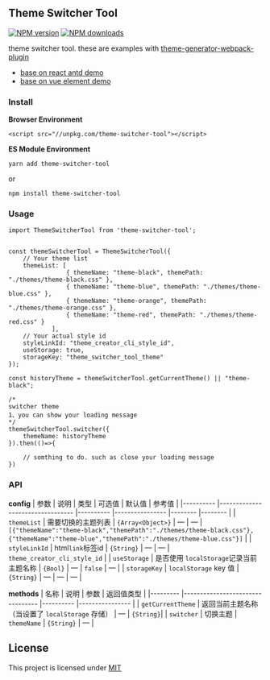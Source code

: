 ## Theme Switcher Tool

[![NPM version](https://img.shields.io/npm/v/theme-switcher-tool.svg?style=flat)](https://npmjs.org/package/theme-switcher-tool)
[![NPM downloads](http://img.shields.io/npm/dm/theme-switcher-tool.svg?style=flat)](https://npmjs.org/package/theme-switcher-tool)

theme switcher tool.
these are examples with [theme-generator-webpack-plugin](https://github.com/huangshuwei/theme-generator-webpack-plugin)
- [base on react antd demo](http://doc.huangsw.com/theme-generator-webpack-plugin/react-antd/)
- [base on vue element demo](http://doc.huangsw.com/theme-generator-webpack-plugin/vue-element/)


### Install

**Browser Environment**

```
<script src="//unpkg.com/theme-switcher-tool"></script>
```

**ES Module Environment**

```
yarn add theme-switcher-tool
```

or

```
npm install theme-switcher-tool
```

### Usage

```
import ThemeSwitcherTool from 'theme-switcher-tool';
```

```

const themeSwitcherTool = ThemeSwitcherTool({
    // Your theme list
    themeList: [
                { themeName: "theme-black", themePath: "./themes/theme-black.css" },
                { themeName: "theme-blue", themePath: "./themes/theme-blue.css" },
                { themeName: "theme-orange", themePath: "./themes/theme-orange.css" },
                { themeName: "theme-red", themePath: "./themes/theme-red.css" }
            ],
    // Your actual style id
    styleLinkId: "theme_creator_cli_style_id",
    useStorage: true,
    storageKey: "theme_switcher_tool_theme"
});

const historyTheme = themeSwitcherTool.getCurrentTheme() || "theme-black";

/*
switcher theme
1、you can show your loading message
*/ 
themeSwitcherTool.switcher({
    themeName: historyTheme
}).then(()=>{

    // somthing to do. such as close your loading message
})

```

### API
**config**
| 参数      | 说明                              | 类型      | 可选值            | 默认值  | 参考值  |
|---------- |--------------------------------- |---------- |----------------  |-------- |-------- |
| `themeList` | 需要切换的主题列表 | `{Array<Object>}` | — | — | `[{"themeName":"theme-black","themePath":"./themes/theme-black.css"},{"themeName":"theme-blue","themePath":"./themes/theme-blue.css"}]` |
| `styleLinkId` | html`link`标签id | `{String}` | — | — | `theme_creator_cli_style_id` |
| `useStorage` | 是否使用 `localStorage`记录当前主题名称 | `{Bool}` | — | `false` | —  |
| `storageKey` | `localStorage` key 值 | `{String}` | — | —  | —  |

**methods**
| 名称      | 说明                              | 参数      | 返回值类型            | 
|--------- |--------------------------------- |---------- |----------------  |
| `getCurrentTheme` | 返回当前主题名称（当设置了 `localStorage` 存储） | —  | `{String}`|
| `switcher` | 切换主题 | `themeName` | `{String}` | — |

## License
This project is licensed under [MIT](http://www.opensource.org/licenses/mit-license.php)

